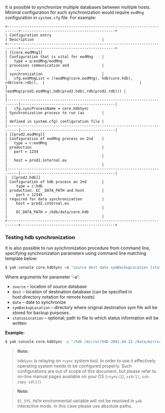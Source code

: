It is possible to synchronize multiple databases between multiple hosts. Minimal configuration for
such synchronization would require `eodMng` configuration in `system.cfg` file. For example:

```
+---------------------------------------------------------------------------+-------------------------------------------+
| Configuration entry                                                       | Description                               |
+---------------------------------------------------------------------------+-------------------------------------------+
| [[core.eodMng]]                                                           | Configuration that is vital for eodMng    |
|   type = q:eodMng/eodMng                                                  | processes communication and               |
|   ...                                                                     | synchronization                           |
|   cfg.eodMngList = ((eodMng(core.eodMng), hdb(core.hdb), rdb(core.rdb)),  |                                           |
|                     (eodMng(prod2.eodMng),hdb(prod2.hdb),rdb(prod2.rdb))) |                                           | 
|---------------------------------------------------------------------------|-------------------------------------------|
|   cfg.syncProcessName = core.hdbSync                                      | Synchronization process to run (as        |
|                                                                           | defined in system.cfg) configuration file |
|---------------------------------------------------------------------------|-------------------------------------------|
| [[prod2.eodMng]]                                                          | Configuration of eodMng process on 2nd    |
|   type = c:eodMng                                                         | production                                |
|   port = 1234                                                             |                                           |
|   host = prod2.internal.eu                                                |                                           |
|---------------------------------------------------------------------------|-------------------------------------------|
|  [[prod2.hdb]]                                                            | Configuration of hdb process on 2nd       |
|    type = c:hdb                                                           | production. EC _DATA_PATH and host        |
|    port = 12345                                                           | required for data synchronization         |
|    host = prod2.internal.eu                                               |                                           |
|    EC_DATA_PATH = /kdb/data/core.hdb                                      |                                           |
+---------------------------------------------------------------------------+-------------------------------------------+
```

### Testing hdb synchronization

It is also possible to run synchronization procedure from command line, specifying synchronization
parameters using command line matching template below:

```bash 
$ yak console core.hdbSync –a "source dest date symBackupLocation [statusLocation]"
```

Where arguments for parameter '–a':
- `source` – location of source database
- `dest` – location of destination database (can be specified in host:directory notation for remote
  hosts)
- `date` – date to synchronize
- `symBackupLocation` – directory where original destination sym file will be stored for backup
  purposes.
- `statusLocation` – optional; path to file to which status information will be written

**Example:**

```bash
$ yak console core.hdbSync -a "/hdb /mirror/hdb 2001.04.23 /data/mirror/backup"
```

> **Note:**
> 
> `hdbSync` is relaying on `rsync` system tool. In order to use it effectively operating system needs
> to be configured properly. Such configurations are out of scope of this document, but please refer
> to on-line manual pages available on your OS (`rsync(1`), `ssh(1)`, `ssh-copy-id(1)`).


> **Note:**
>
> `EC_SYS_PATH` environmental variable will not be resolved in `yak` interactive mode. In this case
> please use absolute paths.
